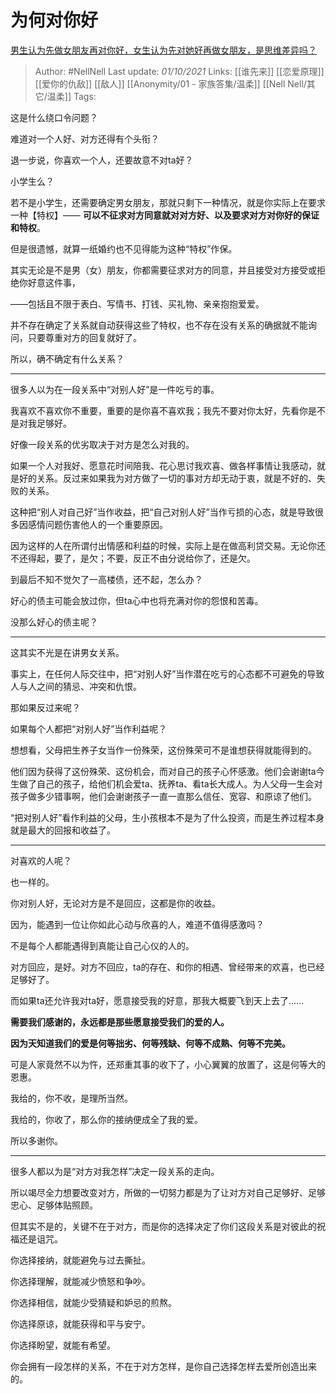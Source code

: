 # 为何对你好
[男生认为先做女朋友再对你好，女生认为先对她好再做女朋友，是思维差异吗？](https://www.zhihu.com/question/456831567/answer/1866301548)

> Author: #NellNell 
Last update: *01/10/2021* 
Links: [[谁先来]] [[恋爱原理]] [[爱你的仇敌]] [[敌人]] [[Anonymity/01 - 家族答集/温柔]] [[Nell Nell/其它/温柔]]
Tags:  

这是什么绕口令问题？

难道对一个人好、对方还得有个头衔？

退一步说，你喜欢一个人，还要故意不对ta好？

小学生么？

若不是小学生，还需要确定男女朋友，那就只剩下一种情况，就是你实际上在要求一种【特权】—— **可以不征求对方同意就对对方好、以及要求对方对你好的保证和特权**。

但是很遗憾，就算一纸婚约也不见得能为这种“特权”作保。

其实无论是不是男（女）朋友，你都需要征求对方的同意，并且接受对方接受或拒绝你好意这件事，

——包括且不限于表白、写情书、打钱、买礼物、亲亲抱抱爱爱。

并不存在确定了关系就自动获得这些了特权，也不存在没有关系的确据就不能询问，只要尊重对方的回复就好了。

所以，确不确定有什么关系？

  
---
  

很多人以为在一段关系中“对别人好”是一件吃亏的事。

我喜欢不喜欢你不重要，重要的是你喜不喜欢我；我先不要对你太好，先看你是不是对我足够好。

好像一段关系的优劣取决于对方是怎么对我的。

如果一个人对我好、愿意花时间陪我、花心思讨我欢喜、做各样事情让我感动，就是好的关系。反过来如果我为对方做了一切的事对方却无动于衷，就是不好的、失败的关系。

这种把“别人对自己好”当作收益，把“自己对别人好”当作亏损的心态，就是导致很多因感情问题伤害他人的一个重要原因。

因为这样的人在所谓付出情感和利益的时候，实际上是在做高利贷交易。无论你还不还得起，要了，是欠；不要，反正不由分说给你了，还是欠。

到最后不知不觉欠了一高楼债，还不起，怎么办？

好心的债主可能会放过你，但ta心中也将充满对你的怨恨和苦毒。

没那么好心的债主呢？


---

这其实不光是在讲男女关系。

事实上，在任何人际交往中，把“对别人好”当作潜在吃亏的心态都不可避免的导致人与人之间的猜忌、冲突和仇恨。

那如果反过来呢？

如果每个人都把“对别人好”当作利益呢？

想想看，父母把生养子女当作一份殊荣，这份殊荣可不是谁想获得就能得到的。

他们因为获得了这份殊荣、这份机会，而对自己的孩子心怀感激。他们会谢谢ta今生做了自己的孩子，给他们机会爱ta、抚养ta、看ta长大成人。为人父母一生会对孩子做多少错事啊，他们会谢谢孩子一直一直那么信任、宽容、和原谅了他们。

“把对别人好”看作利益的父母，生小孩根本不是为了什么投资，而是生养过程本身就是最大的回报和收益了。

---

对喜欢的人呢？

也一样的。

你对别人好，无论对方是不是回应，这都是你的收益。

因为，能遇到一位让你如此心动与欣喜的人，难道不值得感激吗？

不是每个人都能遇得到真能让自己心仪的人的。

对方回应，是好。对方不回应，ta的存在、和你的相遇、曾经带来的欢喜，也已经足够好了。

而如果ta还允许我对ta好，愿意接受我的好意，那我大概要飞到天上去了……

**需要我们感谢的，永远都是那些愿意接受我们的爱的人。**

**因为天知道我们的爱是何等拙劣、何等残缺、何等不成熟、何等不完美。**

可是人家竟然不以为忤，还郑重其事的收下了，小心翼翼的放置了，这是何等大的恩惠。

我给的，你不收，是理所当然。

我给的，你收了，那么你的接纳便成全了我的爱。

所以多谢你。

---

很多人都以为是“对方对我怎样”决定一段关系的走向。

所以竭尽全力想要改变对方，所做的一切努力都是为了让对方对自己足够好、足够忠心、足够体贴照顾。

但其实不是的，关键不在于对方，而是你的选择决定了你们这段关系是对彼此的祝福还是诅咒。

你选择接纳，就能避免与过去撕扯。

你选择理解，就能减少愤怒和争吵。

你选择相信，就能少受猜疑和妒忌的煎熬。

你选择原谅，就能获得和平与安宁。

你选择盼望，就能有希望。

你会拥有一段怎样的关系，不在于对方怎样，是你自己选择怎样去爱所创造出来的。

